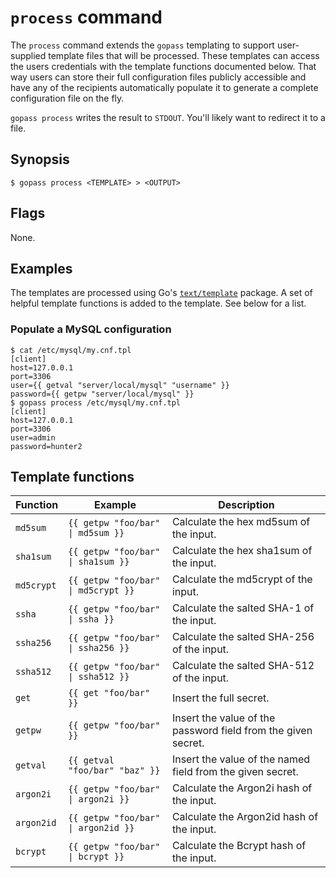 # `process` command

The `process` command extends the `gopass` templating to support user-supplied
template files that will be processed. These templates can access the users
credentials with the template functions documented below. That way users can
store their full configuration files publicly accessible and have any of the
recipients automatically populate it to generate a complete configuration file
on the fly.

`gopass process` writes the result to `STDOUT`. You'll likely want to redirect
it to a file.

## Synopsis

```
$ gopass process <TEMPLATE> > <OUTPUT>
```

## Flags

None.

## Examples

The templates are processed using Go's [`text/template`](https://pkg.go.dev/text/template) package.
A set of helpful template functions is added to the template. See below for a list.

### Populate a MySQL configuration

```
$ cat /etc/mysql/my.cnf.tpl
[client]
host=127.0.0.1
port=3306
user={{ getval "server/local/mysql" "username" }}
password={{ getpw "server/local/mysql" }}
$ gopass process /etc/mysql/my.cnf.tpl
[client]
host=127.0.0.1
port=3306
user=admin
password=hunter2
```

## Template functions

Function | Example | Description
-------- | ------- | -----------
`md5sum` | `{{ getpw "foo/bar" \| md5sum }}` | Calculate the hex md5sum of the input.
`sha1sum` | `{{ getpw "foo/bar" \| sha1sum }}` | Calculate the hex sha1sum of the input.
`md5crypt` | `{{ getpw "foo/bar" \| md5crypt }}` | Calculate the md5crypt of the input.
`ssha` | `{{ getpw "foo/bar" \| ssha }}` | Calculate the salted SHA-1 of the input.
`ssha256` | `{{ getpw "foo/bar" \| ssha256 }}` | Calculate the salted SHA-256 of the input.
`ssha512` | `{{ getpw "foo/bar" \| ssha512 }}` | Calculate the salted SHA-512 of the input.
`get` | `{{ get "foo/bar" }}` | Insert the full secret.
`getpw` | `{{ getpw "foo/bar" }}` | Insert the value of the password field from the given secret.
`getval` | `{{ getval "foo/bar" "baz" }}` | Insert the value of the named field from the given secret.
`argon2i` | `{{ getpw "foo/bar" \| argon2i }}` | Calculate the Argon2i hash of the input.
`argon2id` | `{{ getpw "foo/bar" \| argon2id }}` | Calculate the Argon2id hash of the input.
`bcrypt` | `{{ getpw "foo/bar" \| bcrypt }}` | Calculate the Bcrypt hash of the input.
